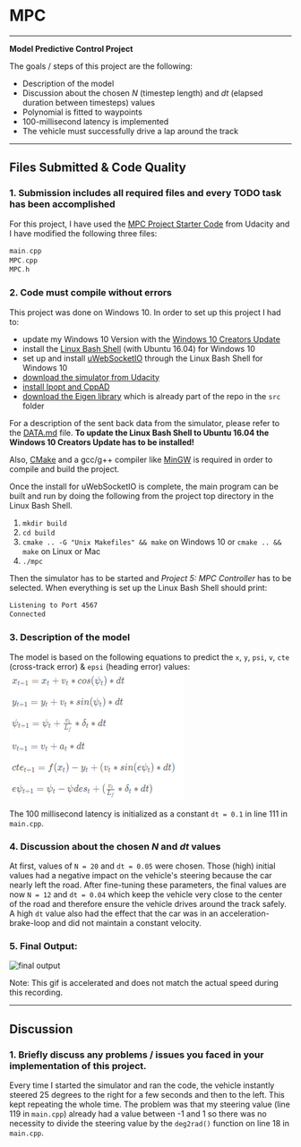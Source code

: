 # MPC
---

**Model Predictive Control Project**

The goals / steps of this project are the following:

* Description of the model
* Discussion about the chosen *N* (timestep length) and *dt* (elapsed duration between timesteps) values
* Polynomial is fitted to waypoints
* 100-millisecond latency is implemented
* The vehicle must successfully drive a lap around the track

[//]: # (References)
[simulator]: https://github.com/udacity/self-driving-car-sim/releases
[win 10 update]: https://support.microsoft.com/de-de/help/4028685/windows-get-the-windows-10-creators-update
[uWebSocketIO]: https://github.com/uWebSockets/uWebSockets
[linux on win 10]: https://www.howtogeek.com/249966/how-to-install-and-use-the-linux-bash-shell-on-windows-10/
[MinGW]: http://www.mingw.org/
[CMake]: https://cmake.org/install/
[ipopt and cppad]: https://github.com/udacity/CarND-MPC-Project/blob/master/install_Ipopt_CppAD.md
[eigen lib]: http://eigen.tuxfamily.org/index.php?title=Main_Page
[udacity code]: https://github.com/udacity/CarND-MPC-Project
[data md]: ./DATA.md
[equations]: ./imgs/mpc-equations.jpg "Model Equations"
[output video]: ./imgs/mpc.gif "MPC Project Video"

---

## Files Submitted & Code Quality

### 1. Submission includes all required files and every TODO task has been accomplished 

For this project, I have used the [MPC Project Starter Code][udacity code] from Udacity and I have modified the following three files:
```cpp
main.cpp
MPC.cpp
MPC.h
```

### 2. Code must compile without errors

This project was done on Windows 10. In order to set up this project I had to:
* update my Windows 10 Version with the [Windows 10 Creators Update][win 10 update]
* install the [Linux Bash Shell][linux on win 10] (with Ubuntu 16.04) for Windows 10
* set up and install [uWebSocketIO][uWebSocketIO] through the Linux Bash Shell for Windows 10
* [download the simulator from Udacity][simulator]
* [install Ipopt and CppAD][ipopt and cppad]
* [download the Eigen library][eigen lib]  which is already part of the repo in the `src` folder

For a description of the sent back data from the simulator, please refer to the [DATA.md][data md] file.
**To update the Linux Bash Shell to Ubuntu 16.04 the Windows 10 Creators Update has to be installed!**

Also, [CMake][CMake] and a gcc/g++ compiler like [MinGW][MinGW] is required in order to compile and build the project.

Once the install for uWebSocketIO is complete, the main program can be built and run by doing the following from the project top directory in the Linux Bash Shell.

1. `mkdir build`
2. `cd build`
3. `cmake .. -G "Unix Makefiles" && make` on Windows 10 or `cmake .. && make` on Linux or Mac
4. `./mpc`

Then the simulator has to be started and *Project 5: MPC Controller* has to be selected. When everything is set up the Linux Bash Shell should print: 
```bash 
Listening to Port 4567
Connected
```

### 3. Description of the model
The model is based on the following equations to predict the `x`, `y`, `psi`, `v`, `cte` (cross-track error) & `epsi` (heading error) values:
![model equations][equations]

The 100 millisecond latency is initialized as a constant `dt = 0.1` in line 111 in `main.cpp`.

### 4. Discussion about the chosen *N* and *dt* values
At first, values of `N = 20` and `dt = 0.05` were chosen. Those (high) initial values had a negative impact on the vehicle's steering because the car nearly left the road. After fine-tuning these parameters, the final values are now `N = 12` and `dt = 0.04` which keep the vehicle very close to the center of the road and therefore ensure the vehicle drives around the track safely. A high `dt` value also had the effect that the car was in an acceleration-brake-loop and did not maintain a constant velocity.

### 5. Final Output:

![final output][output video]

Note: This gif is accelerated and does not match the actual speed during this recording.

---

## Discussion

### 1. Briefly discuss any problems / issues you faced in your implementation of this project.
Every time I started the simulator and ran the code, the vehicle instantly steered 25 degrees to the right for a few seconds and then to the left. This kept repeating the whole time. The problem was that my steering value (line 119 in `main.cpp`) already had a value between -1 and 1 so there was no necessity to divide the steering value by the `deg2rad()` function on line 18 in `main.cpp`.

